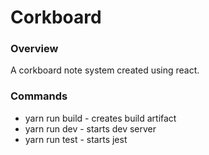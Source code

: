 # Corkboard

### Overview

A corkboard note system created using react.

### Commands

* yarn run build - creates build artifact
* yarn run dev - starts dev server
* yarn run test - starts jest
